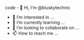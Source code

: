 code - 👋 Hi, I’m @bluskytechnic
- 👀 I’m interested in ...
- 🌱 I’m currently learning ...
- 💞️ I’m looking to collaborate on ...
- 📫 How to reach me ...

<!---
bluskytechnic/bluskytechnic is a ✨ special ✨ repository because its `README.md` (this file) appears on your GitHub profile.
You can click the Preview link to take a look at your changes.
--->
